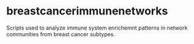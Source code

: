 # breastcancerimmunenetworks
Scripts used to analyze immune system enrichemnt patterns in network communities from breast cancer subtypes.
